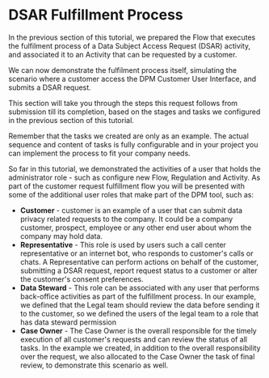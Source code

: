 # DSAR Fulfillment Process

In the previous section of this tutorial, we prepared the Flow that executes the fulfilment process of a Data Subject Access Request (DSAR) activity, and associated it to an Activity that can be requested by a customer.  

We can now demonstrate the fulfilment process itself, simulating the scenario where a customer access the DPM Customer User Interface, and submits a DSAR request. 

This section will take you through the steps this request follows from submission till its completion, based on the stages and tasks we configured in the previous section of this tutorial.

Remember that the tasks we created are only as an example. The actual sequence and content of tasks is fully configurable and in your project you can implement the process to fit your company needs.

So far in this tutorial, we demonstrated the activities of a user that holds the administrator role - such as configure new Flow, Regulation and Activity. As part of the customer request fulfillment flow you will be presented with some of the additional user roles that make part of the DPM tool, such as:

- **Customer** - customer is an example of a user that can submit data privacy related requests to the company. It could be a company customer, prospect, employee or any other end user about whom the company may hold data. 
- **Representative** -  This role is used by users such a call center representative or an internet bot, who responds to customer's calls or chats. A Representative can perform actions on behalf of the customer, submitting a DSAR request, report request status to a customer or alter the customer's consent preferences.
- **Data Steward** - This role can be associated with any user that performs back-office activities as part of the fulfillment process. In our example, we defined that the Legal team should review the data before sending it to the customer, so we defined the users of the legal team to a role that has data steward permission
- **Case Owner** - The Case Owner is the overall responsible for the timely execution of all customer's requests and can review the status of all tasks. In the example we created, in addition to the overall responsibility over the request, we also allocated to the Case Owner the task of final review, to demonstrate this scenario as well.

